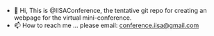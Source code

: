 - 👋 Hi, This is @IISAConference, the tentative git repo for creating an webpage for the virtual mini-conference. 
- 📫 How to reach me ... please email: conference.iisa@gmail.com

<!---
IISAConference/IISAConference is a ✨ special ✨ repository because its `README.md` (this file) appears on your GitHub profile.
You can click the Preview link to take a look at your changes.
--->
